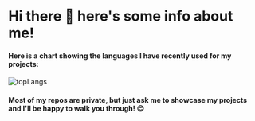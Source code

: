 # Hi there 👋 here's some info about me!

#### Here is a chart showing the languages I have recently used for my projects:

![topLangs](https://github-readme-stats-ochre-zeta.vercel.app/api/top-langs/?username=jtolentino1&hide_title=true&card_width=500)

#### Most of my repos are private, but just ask me to showcase my projects and I'll be happy to walk you through! 😊
